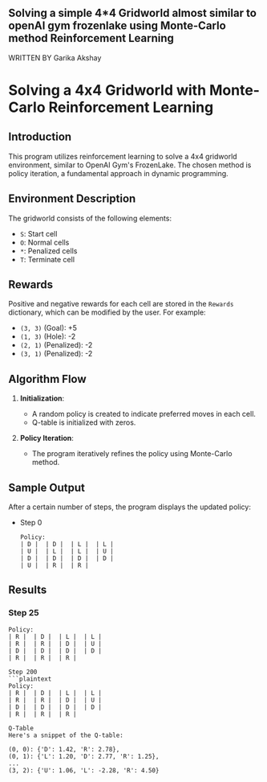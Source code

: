 ## Solving a simple 4*4 Gridworld almost similar to openAI gym frozenlake using Monte-Carlo method Reinforcement Learning

WRITTEN BY Garika Akshay
# Solving a 4x4 Gridworld with Monte-Carlo Reinforcement Learning

## Introduction

This program utilizes reinforcement learning to solve a 4x4 gridworld environment, similar to OpenAI Gym's FrozenLake. The chosen method is policy iteration, a fundamental approach in dynamic programming.

## Environment Description

The gridworld consists of the following elements:

- `S`: Start cell
- `O`: Normal cells
- `*`: Penalized cells
- `T`: Terminate cell

## Rewards

Positive and negative rewards for each cell are stored in the `Rewards` dictionary, which can be modified by the user. For example:

- `(3, 3)` (Goal): +5
- `(1, 3)` (Hole): -2
- `(2, 1)` (Penalized): -2
- `(3, 1)` (Penalized): -2

## Algorithm Flow

1. **Initialization**:
   - A random policy is created to indicate preferred moves in each cell.
   - Q-table is initialized with zeros.

2. **Policy Iteration**:
   - The program iteratively refines the policy using Monte-Carlo method.

## Sample Output

After a certain number of steps, the program displays the updated policy:

- Step 0
   ```plaintext
   Policy:  
   | D |  | D |  | L |  | L |   
   | U |  | L |  | L |  | U |   
   | D |  | D |  | D |  | D |   
   | U |  | R |  | R |   
## Results

### Step 25
```plaintext
Policy:  
| R |  | D |  | L |  | L |   
| R |  | R |  | D |  | U |   
| D |  | D |  | D |  | D |   
| R |  | R |  | R |   

Step 200
```plaintext
Policy:  
| R |  | D |  | L |  | L |   
| R |  | R |  | D |  | U |    
| D |  | D |  | D |  | D |   
| R |  | R |  | R |

Q-Table
Here's a snippet of the Q-table:

(0, 0): {'D': 1.42, 'R': 2.78},
(0, 1): {'L': 1.20, 'D': 2.77, 'R': 1.25},
...
(3, 2): {'U': 1.06, 'L': -2.28, 'R': 4.50}      
  

